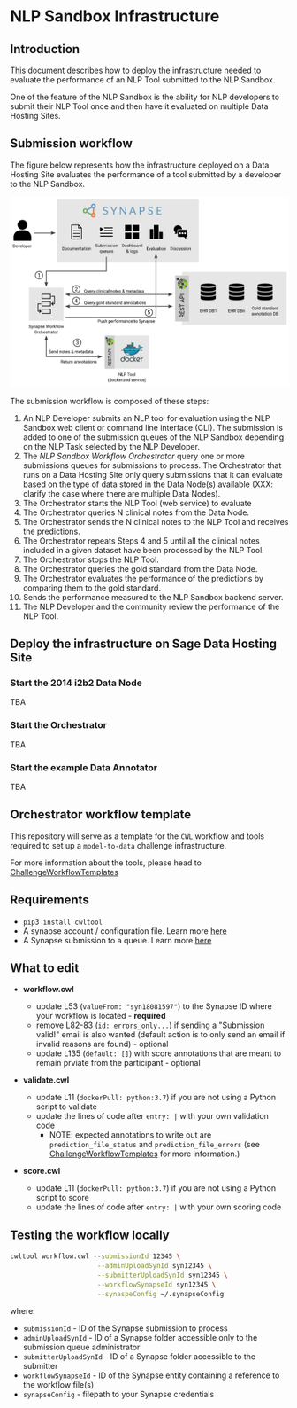 # NLP Sandbox Infrastructure

## Introduction

This document describes how to deploy the infrastructure needed to evaluate the
performance of an NLP Tool submitted to the NLP Sandbox.

One of the feature of the NLP Sandbox is the ability for NLP developers to
submit their NLP Tool once and then have it evaluated on multiple Data Hosting
Sites.

## Submission workflow

The figure below represents how the infrastructure deployed on a Data Hosting
Site evaluates the performance of a tool submitted by a developer to the NLP
Sandbox.

![Infrastructure overview](pictures/infrastructure_overview.png)

The submission workflow is composed of these steps:

1.  An NLP Developer submits an NLP tool for evaluation using the NLP Sandbox
    web client or command line interface (CLI). The submission is added to one of
    the submission queues of the NLP Sandbox depending on the NLP Task selected
    by the NLP Developer.
2.  The *NLP Sandbox Workflow Orchestrator* query one or more submissions queues
    for submissions to process. The Orchestrator that runs on a Data Hosting Site
    only query submissions that it can evaluate based on the type of data stored
    in the Data Node(s) available (XXX: clarify the case where there are multiple
    Data Nodes).
3.  The Orchestrator starts the NLP Tool (web service) to evaluate
4.  The Orchestrator queries N clinical notes from the Data Node.
5.  The Orchestrator sends the N clinical notes to the NLP Tool and receives the
    predictions.
6.  The Orchestrator repeats Steps 4 and 5 until all the clinical notes included
    in a given dataset have been processed by the NLP Tool.
7.  The Orchestrator stops the NLP Tool.
8.  The Orchestrator queries the gold standard from the Data Node.
9.  The Orchestrator evaluates the performance of the predictions by comparing
    them to the gold standard.
10. Sends the performance measured to the NLP Sandbox backend server.
11. The NLP Developer and the community review the performance of the NLP Tool.

## Deploy the infrastructure on Sage Data Hosting Site

### Start the 2014 i2b2 Data Node

TBA

### Start the Orchestrator

TBA

### Start the example Data Annotator

TBA

## Orchestrator workflow template

This repository will serve as a template for the `CWL` workflow and tools required to set up a `model-to-data` challenge infrastructure.

For more information about the tools, please head to [ChallengeWorkflowTemplates](https://github.com/Sage-Bionetworks/ChallengeWorkflowTemplates)


## Requirements
* `pip3 install cwltool`
* A synapse account / configuration file.  Learn more [here](https://docs.synapse.org/articles/client_configuration.html#for-developers)
* A Synapse submission to a queue.  Learn more [here](https://docs.synapse.org/articles/evaluation_queues.html#submissions)

## What to edit

* **workflow.cwl**
  - update L53 (`valueFrom: "syn18081597"`) to the Synapse ID where your workflow is located - **required**
  - remove L82-83 (`id: errors_only...`) if sending a "Submission valid!" email is also wanted (default action is to only send an email if invalid reasons are found) - optional
  - update L135 (`default: []`) with score annotations that are meant to remain prviate from the participant - optional

*  **validate.cwl**
   - update L11 (`dockerPull: python:3.7`) if you are not using a Python script to validate
   - update the lines of code after `entry: |` with your own validation code
      - NOTE: expected annotations to write out are `prediction_file_status` and `prediction_file_errors` (see [ChallengeWorkflowTemplates](https://github.com/Sage-Bionetworks/ChallengeWorkflowTemplates#validation-validatecwl) for more information.)

* **score.cwl**
  - update L11 (`dockerPull: python:3.7`) if you are not using a Python script to score
  - update the lines of code after `entry: |` with your own scoring code


## Testing the workflow locally

```bash
cwltool workflow.cwl --submissionId 12345 \
                      --adminUploadSynId syn12345 \
                      --submitterUploadSynId syn12345 \
                      --workflowSynapseId syn12345 \
                      --synaspeConfig ~/.synapseConfig
```
where:
* `submissionId` - ID of the Synapse submission to process
* `adminUploadSynId` - ID of a Synapse folder accessible only to the submission queue administrator
* `submitterUploadSynId` - ID of a Synapse folder accessible to the submitter
* `workflowSynapseId` - ID of the Synapse entity containing a reference to the workflow file(s)
* `synapseConfig` - filepath to your Synapse credentials
